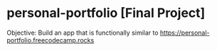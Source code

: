 # personal-portfolio [Final Project]
Objective: Build an app that is functionally similar to https://personal-portfolio.freecodecamp.rocks
